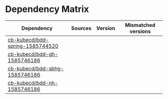 # Dependency Matrix

Dependency | Sources | Version | Mismatched versions
---------- | ------- | ------- | -------------------
[cb-kubecd/bdd-spring-1585744520](https://github.com/cb-kubecd/bdd-spring-1585744520.git) |  | []() | 
[cb-kubecd/bdd-gh-1585746186](https://github.com/cb-kubecd/bdd-gh-1585746186.git) |  | []() | 
[cb-kubecd/bdd-sbhg-1585746186](https://github.com/cb-kubecd/bdd-sbhg-1585746186.git) |  | []() | 
[cb-kubecd/bdd-nh-1585746186](https://github.com/cb-kubecd/bdd-nh-1585746186.git) |  | []() | 
